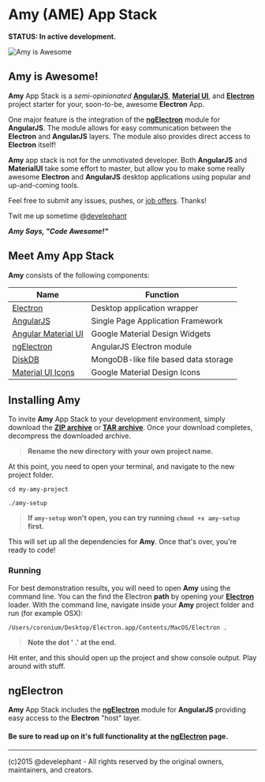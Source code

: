 # Amy (AME) App Stack

__STATUS: In active development.__

![Amy is Awesome](https://s3.amazonaws.com/electron-assets/amy-app-small.png)

## Amy is Awesome!

__Amy__ App Stack is a _semi-opinionated_ [__AngularJS__](http://angularjs.org), [__Material UI__](https://material.angularjs.org), and [__Electron__](http://electron.atom.io)  project starter for your, soon-to-be, awesome __Electron__ App.

One major feature is the integration of the [__ngElectron__](https://github.com/develephant/ngElectron) module for __AngularJS__.  The module allows for easy communication between the __Electron__ and __AngularJS__ layers.  The module also provides direct access to __Electron__ itself!

__Amy__ app stack is not for the unmotivated developer.  Both __AngularJS__ and __MaterialUI__ take some effort to master, but allow you to make some really awesome __Electron__ and __AngularJS__ desktop applications using popular and up-and-coming tools.

Feel free to submit any issues, pushes, or [job offers](https://twitter/develephant). Thanks!

Twit me up sometime @[develephant](http://twitter.com/develephant)

___Amy Says, "Code Awesome!"___


## Meet Amy App Stack

__Amy__ consists of the following components:

Name | Function
-----|---------
[Electron](http://electron.atom.io) | Desktop application wrapper
[AngularJS](http://angularjs.org) | Single Page Application Framework
[Angular Material UI](https://material.angularjs.org) | Google Material Design Widgets
[ngElectron](https://github.com/develephant/ngElectron) | AngularJS Electron module
[DiskDB](https://www.npmjs.com/package/diskdb) | MongoDB-like file based data storage
[Material UI Icons](https://www.google.com/design/icons) | Google Material Design Icons

## Installing __Amy__

To invite __Amy__ App Stack to your development environment, simply download the [__ZIP archive__](https://github.com/develephant/Amy/zipball/master) or [__TAR archive__](https://github.com/develephant/Amy/tarball/master). Once your download completes, decompress the downloaded archive.

> __Rename the new directory with your own project name.__

At this point, you need to open your terminal, and navigate to the new project folder.

`cd my-amy-project`

`./amy-setup`

> __If `amy-setup` won't open, you can try running `chmod +x amy-setup` first.__

This will set up all the dependencies for __Amy__. Once that's over, you're ready to code!

### Running

For best demonstration results, you will need to open __Amy__ using the command line. You can the find the Electron __path__ by opening your [__Electron__](https://github.com/atom/electron/releases) loader. With the command line, navigate inside your __Amy__ project folder and run (for example OSX):

`/Users/coronium/Desktop/Electron.app/Contents/MacOS/Electron .`

> __Note the dot ' .' at the end.__

Hit enter, and this should open up the project and show console output. Play around with stuff.

## ngElectron

__Amy__ App Stack includes the [__ngElectron__](https://github.com/develephant/ngElectron) module for __AngularJS__ providing easy access to the __Electron__ "host" layer.

#### Be sure to read up on it's full functionality at the [__ngElectron__](https://github.com/develephant/ngElectron) page.

---

(c)2015 @develephant -
All rights reserved by the original owners, maintainers, and creators.
